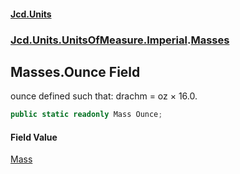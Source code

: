 #### [Jcd.Units](index 'index')
### [Jcd.Units.UnitsOfMeasure.Imperial](Jcd.Units.UnitsOfMeasure.Imperial 'Jcd.Units.UnitsOfMeasure.Imperial').[Masses](Masses 'Jcd.Units.UnitsOfMeasure.Imperial.Masses')

## Masses.Ounce Field

ounce defined such that: drachm = oz × 16.0.

```csharp
public static readonly Mass Ounce;
```

#### Field Value
[Mass](Mass 'Jcd.Units.UnitTypes.Mass')